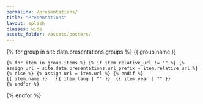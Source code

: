 ```yaml
---
permalink: /presentations/
title: "Presentations"
layout: splash
classes: wide
assets_folder: /assets/posters/
---
```

{% for group in site.data.presentations.groups %}
{{ group.name }}

    {% for item in group.items %} {% if item.relative_url != "" %} {% assign url = site.data.presentations.url_prefix + item.relative_url %} {% else %} {% assign url = item.url %} {% endif %}
    {{ item.name }}   {{ item.lang | "" }}  {{ item.year | "" }}
    {% endfor %}

{% endfor %}
